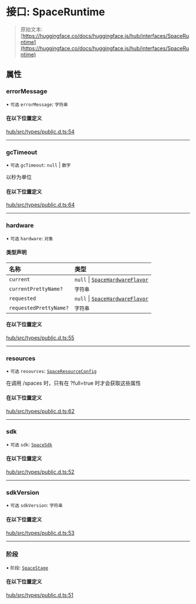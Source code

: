 # 接口: SpaceRuntime

> 原始文本: [https://huggingface.co/docs/huggingface.js/hub/interfaces/SpaceRuntime](https://huggingface.co/docs/huggingface.js/hub/interfaces/SpaceRuntime)

## 属性

### errorMessage

• `可选` `errorMessage`: `字符串`

#### 在以下位置定义

[hub/src/types/public.d.ts:54](https://github.com/huggingface/huggingface.js/blob/main/packages/hub/src/types/public.d.ts#L54)

* * *

### gcTimeout

• `可选` `gcTimeout`: `null` | `数字`

以秒为单位

#### 在以下位置定义

[hub/src/types/public.d.ts:64](https://github.com/huggingface/huggingface.js/blob/main/packages/hub/src/types/public.d.ts#L64)

* * *

### hardware

• `可选` `hardware`: `对象`

#### 类型声明

| 名称 | 类型 |
| :-- | :-- |
| `current` | `null` &#124; [`SpaceHardwareFlavor`](../modules#spacehardwareflavor) |
| `currentPrettyName?` | `字符串` |
| `requested` | `null` &#124; [`SpaceHardwareFlavor`](../modules#spacehardwareflavor) |
| `requestedPrettyName?` | `字符串` |

#### 在以下位置定义

[hub/src/types/public.d.ts:55](https://github.com/huggingface/huggingface.js/blob/main/packages/hub/src/types/public.d.ts#L55)

* * *

### resources

• `可选` `resources`: [`SpaceResourceConfig`](SpaceResourceConfig)

在调用 /spaces 时，只有在 ?full=true 时才会获取这些属性

#### 在以下位置定义

[hub/src/types/public.d.ts:62](https://github.com/huggingface/huggingface.js/blob/main/packages/hub/src/types/public.d.ts#L62)

* * *

### sdk

• `可选` `sdk`: [`SpaceSdk`](../modules#spacesdk)

#### 在以下位置定义

[hub/src/types/public.d.ts:52](https://github.com/huggingface/huggingface.js/blob/main/packages/hub/src/types/public.d.ts#L52)

* * *

### sdkVersion

• `可选` `sdkVersion`: `字符串`

#### 在以下位置定义

[hub/src/types/public.d.ts:53](https://github.com/huggingface/huggingface.js/blob/main/packages/hub/src/types/public.d.ts#L53)

* * *

### 阶段

• `阶段`: [`SpaceStage`](../modules#spacestage)

#### 在以下位置定义

[hub/src/types/public.d.ts:51](https://github.com/huggingface/huggingface.js/blob/main/packages/hub/src/types/public.d.ts#L51)
